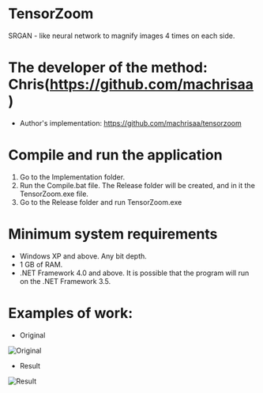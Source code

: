 # TensorZoom
SRGAN - like neural network to magnify images 4 times on each side.

# The developer of the method: Chris(https://github.com/machrisaa)
* Author's implementation: https://github.com/machrisaa/tensorzoom

# Compile and run the application
1. Go to the Implementation folder.
2. Run the Compile.bat file. The Release folder will be created, and in it the TensorZoom.exe file.
3. Go to the Release folder and run TensorZoom.exe

# Minimum system requirements
* Windows XP and above. Any bit depth.
* 1 GB of RAM.
* .NET Framework 4.0 and above. It is possible that the program will run on the .NET Framework 3.5.

# Examples of work:

* Original

![Original](https://github.com/ColorfulSoft/StyleTransfer-Colorization-SuperResolution/blob/English/Enhancing/TensorZoom/Examples/Kryukovo.jpg)

* Result

![Result](https://github.com/ColorfulSoft/StyleTransfer-Colorization-SuperResolution/blob/English/Enhancing/TensorZoom/Examples/Result.jpg)
